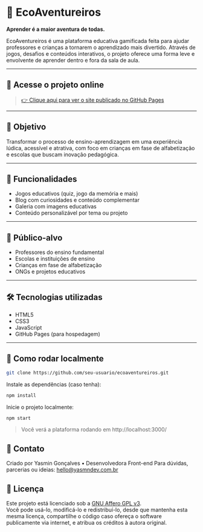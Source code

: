 # 🌱 EcoAventureiros

**Aprender é a maior aventura de todas.**

EcoAventureiros é uma plataforma educativa gamificada feita para ajudar professores e crianças a tornarem o aprendizado mais divertido. Através de jogos, desafios e conteúdos interativos, o projeto oferece uma forma leve e envolvente de aprender dentro e fora da sala de aula.

---

## 🔗 Acesse o projeto online

> [👉 Clique aqui para ver o site publicado no GitHub Pages](https://yasmngoncalves.github.io/ecoaventureiros/)

---

## 🎯 Objetivo

Transformar o processo de ensino-aprendizagem em uma experiência lúdica, acessível e atrativa, com foco em crianças em fase de alfabetização e escolas que buscam inovação pedagógica.

---

## 🧩 Funcionalidades

- Jogos educativos (quiz, jogo da memória e mais)
- Blog com curiosidades e conteúdo complementar
- Galeria com imagens educativas
- Conteúdo personalizável por tema ou projeto

---

## 👥 Público-alvo

- Professores do ensino fundamental
- Escolas e instituições de ensino
- Crianças em fase de alfabetização
- ONGs e projetos educativos

---

## 🛠️ Tecnologias utilizadas

- HTML5  
- CSS3  
- JavaScript  
- GitHub Pages (para hospedagem)

---

## 📁 Como rodar localmente

```bash
git clone https://github.com/seu-usuario/ecoaventureiros.git
```

Instale as dependências (caso tenha):

```bash
npm install
```

Inicie o projeto localmente:
```bash
npm start
```
> Você verá a plataforma rodando em http://localhost:3000/

## 📣 Contato

Criado por Yasmin Gonçalves • Desenvolvedora Front-end
Para dúvidas, parcerias ou ideias: hello@yasmndev.com.br

## 🧭 Licença

Este projeto está licenciado sob a [GNU Affero GPL v3](https://www.gnu.org/licenses/agpl-3.0.html).  
Você pode usá-lo, modificá-lo e redistribuí-lo, desde que mantenha esta mesma licença, compartilhe o código caso ofereça o software publicamente via internet, e atribua os créditos à autora original.
